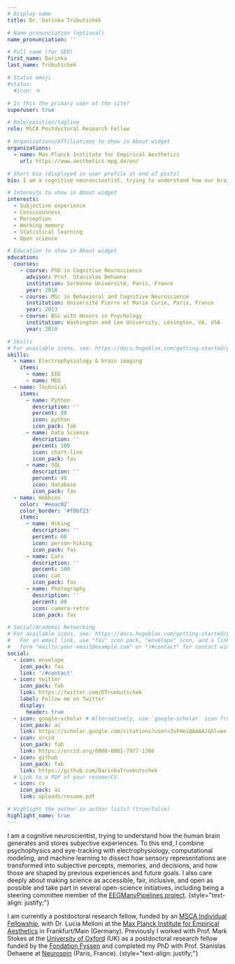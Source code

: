 ```yaml
---
# Display name
title: Dr. Darinka Trübutschek

# Name pronunciation (optional)
name_pronunciation: ''

# Full name (for SEO)
first_name: Darinka
last_name: Trübutschek

# Status emoji
#status:
  #icon: ☕️

# Is this the primary user of the site?
superuser: true

# Role/position/tagline
role: MSCA Postdoctoral Research Fellow

# Organizations/Affiliations to show in About widget
organizations:
  - name: Max Planck Institute for Empirical Aesthetics
    url: https://www.aesthetics.mpg.de/en/

# Short bio (displayed in user profile at end of posts)
bio: I am a cognitive neuroscientist, trying to understand how our brain generates and stores subjective experience. Beyond that, I am also a newly minted mother *2.

# Interests to show in About widget
interests:
  - Subjective experience
  - Consciousness
  - Perception
  - Working memory
  - Statistical learning
  - Open science

# Education to show in About widget
education:
  courses:
    - course: PhD in Cognitive Neuroscience
      advisor: Prof. Stanislas Dehaene
      institution: Sorbonne Université, Paris, France
      year: 2018
    - course: MSc in Behavioral and Cognitive Neuroscience
      institution: Université Pierre et Marie Curie, Paris, France
      year: 2013
    - course: BSc with Honors in Psychology
      institution: Washington and Lee University, Lexington, VA, USA
      year: 2010

# Skills
# For available icons, see: https://docs.hugoblox.com/getting-started/page-builder/#icons
skills:
  - name: Electrophysiology & brain imaging
    items:
      - name: EEG
      - name: MEG
  - name: Technical
    items:
      - name: Python
        description: ''
        percent: 80
        icon: python
        icon_pack: fab
      - name: Data Science
        description: ''
        percent: 100
        icon: chart-line
        icon_pack: fas
      - name: SQL
        description: ''
        percent: 40
        icon: database
        icon_pack: fas
  - name: Hobbies
    color: '#eeac02'
    color_border: '#f0bf23'
    items:
      - name: Hiking
        description: ''
        percent: 60
        icon: person-hiking
        icon_pack: fas
      - name: Cats
        description: ''
        percent: 100
        icon: cat
        icon_pack: fas
      - name: Photography
        description: ''
        percent: 80
        icon: camera-retro
        icon_pack: fas

# Social/Academic Networking
# For available icons, see: https://docs.hugoblox.com/getting-started/page-builder/#icons
#   For an email link, use "fas" icon pack, "envelope" icon, and a link in the
#   form "mailto:your-email@example.com" or "/#contact" for contact widget.
social:
  - icon: envelope
    icon_pack: fas
    link: '/#contact'
  - icon: twitter
    icon_pack: fab
    link: https://twitter.com/DTruebutschek
    label: Follow me on Twitter
    display:
      header: true
  - icon: google-scholar # Alternatively, use `google-scholar` icon from `ai` icon pack
    icon_pack: ai
    link: https://scholar.google.com/citations?user=3sFHeiQAAAAJ&hl=en
  - icon: orcid
    icon_pack: fab
    link: https://orcid.org/0000-0001-7977-1366
  - icon: github
    icon_pack: fab
    link: https://github.com/DarinkaTruebutschek
  # Link to a PDF of your resume/CV.
  - icon: cv
    icon_pack: ai
    link: uploads/resume.pdf

# Highlight the author in author lists? (true/false)
highlight_name: true
---
```


I am a cognitive neuroscientist, trying to understand how the human brain generates and stores subjective experiences. To this end, I combine psychophysics and eye-tracking with electrophysiology, computational modeling, and machine learning to dissect how sensory representations are transformed into subjective percepts, memories, and decisions, and how those are shaped by previous experiences and future goals. I also care deeply about making science as accessible, fair, inclusive, and open as possible and take part in several open-science initiatives, including being a steering committee member of the [EEGManyPipelines project](https://www.eegmanypipelines.org/).
{style="text-align: justify;"}

I am currently a postdoctoral research fellow, funded by an [MSCA Individual Fellowship](https://cordis.europa.eu/project/id/101023805), with Dr. Lucia Melloni at the [Max Planck Institute for Empirical Aesthetics](https://www.aesthetics.mpg.de/en/research/research-group-neural-circuits-consciousness-and-cognition.html) in Frankfurt/Main (Germany). Previously I worked with Prof. Mark Stokes at the [University of Oxford](https://www.psy.ox.ac.uk/news/in-memoriam-mark-stokes) (UK) as a postdoctoral research fellow funded by the [Fondation Fyssen](https://www.fondationfyssen.fr/en/) and completed my PhD with Prof. Stanislas Dehaene at [Neurospin](https://www.unicog.org/) (Paris, France).
{style="text-align: justify;"}
